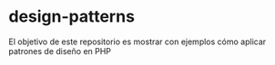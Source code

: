 # design-patterns
El objetivo de este repositorio es mostrar con ejemplos cómo aplicar patrones de diseño en PHP
